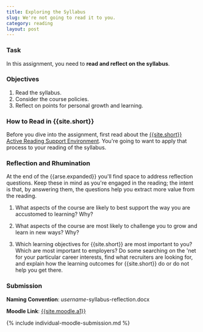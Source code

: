 ```yaml
---
title: Exploring the Syllabus
slug: We're not going to read it to you.
category: reading
layout: post
---
```


### Task

In this assignment, you need to **read and reflect on the syllabus**.

### Objectives

1. Read the syllabus.
1. Consider the course policies.
1. Reflect on points for personal growth and learning.

### How to Read in {{site.short}}

Before you dive into the assignment, first read about the [{{site.short}} Active Reading Support Environment]({{site.base}}/infra/active-reading-process/). You're going to want to apply that process to your reading of the syllabus.

### Reflection and Rhumination

At the end of the {{arse.expanded}} you'll find space to address reflection questions. Keep these in mind as you're engaged in the reading; the intent is that, by answering them, the questions help you extract more value from the reading.

1. What aspects of the course are likely to best support the way you are accustomed to learning? Why?

1. What aspects of the course are most likely to challenge you to grow and learn in new ways? Why?

1. Which learning objectives for {{site.short}} are most important to you? Which are most important to employers? Do some searching on the 'net for your particular career interests, find what recruiters are looking for, and explain how the learning outcomes for {{site.short}} do or do not help you get there.

### Submission

**Naming Convention**: *username*-syllabus-reflection.docx

<strong>Moodle Link</strong>: <a href="{{site.moodle.a1}}">{{site.moodle.a1}}</a>

{% include individual-moodle-submission.md %}